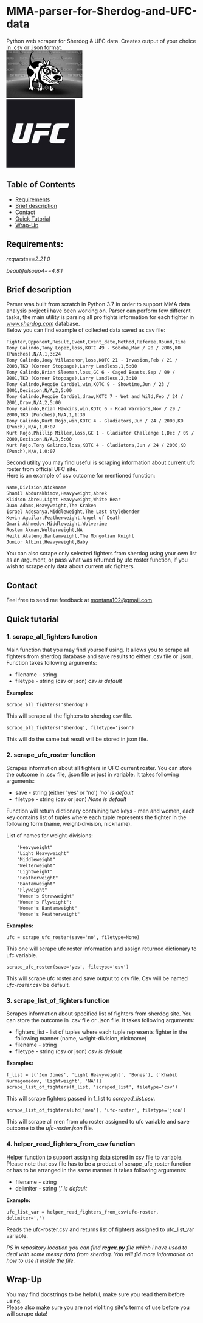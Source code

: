 # MMA-parser-for-Sherdog-and-UFC-data
Python web scraper for Sherdog &amp; UFC data. Creates output of your choice in .csv or .json format.    
![Sherdog logo](sherdog.jpg)  
![UFC logo](ufc.jpg)

## Table of Contents

* [Requirements](#Requirements)
* [Brief description](#Brief-description)
* [Contact](#Contact)
* [Quick Tutorial](#quick-tutorial)
* [Wrap-Up](#setup)

## Requirements:

*requests==2.21.0*

*beautifulsoup4==4.8.1*

## Brief description

Parser was built from scratch in Python 3.7 in order to support MMA data analysis project i have been working on.
Parser can perform few different tasks, the main utility is parsing all pro fights information for each fighter in *www.sherdog.com* database.  
Below you can find example of collected data saved as csv file:

```
Fighter,Opponent,Result,Event,Event_date,Method,Referee,Round,Time
Tony Galindo,Tony Lopez,loss,KOTC 49 - Soboba,Mar / 20 / 2005,KO (Punches),N/A,1,3:24   	
Tony Galindo,Joey Villasenor,loss,KOTC 21 - Invasion,Feb / 21 / 2003,TKO (Corner Stoppage),Larry Landless,1,5:00  	 
Tony Galindo,Brian Sleeman,loss,GC 6 - Caged Beasts,Sep / 09 / 2001,TKO (Corner Stoppage),Larry Landless,2,3:10  	  
Tony Galindo,Reggie Cardiel,win,KOTC 9 - Showtime,Jun / 23 / 2001,Decision,N/A,2,5:00  	  
Tony Galindo,Reggie Cardiel,draw,KOTC 7 - Wet and Wild,Feb / 24 / 2001,Draw,N/A,2,5:00
Tony Galindo,Brian Hawkins,win,KOTC 6 - Road Warriors,Nov / 29 / 2000,TKO (Punches),N/A,1,1:30 	 
Tony Galindo,Kurt Rojo,win,KOTC 4 - Gladiators,Jun / 24 / 2000,KO (Punch),N/A,1,0:07 	
Kurt Rojo,Phillip Miller,loss,GC 1 - Gladiator Challenge 1,Dec / 09 / 2000,Decision,N/A,3,5:00 	 
Kurt Rojo,Tony Galindo,loss,KOTC 4 - Gladiators,Jun / 24 / 2000,KO (Punch),N/A,1,0:07
```

Second utility you may find useful is scraping information about current ufc roster from official UFC site.  
Here is an example of csv outcome for mentioned function:

```
Name,Division,Nickname
Shamil Abdurakhimov,Heavyweight,Abrek
Klidson Abreu,Light Heavyweight,White Bear
Juan Adams,Heavyweight,The Kraken
Israel Adesanya,Middleweight,The Last Stylebender
Kevin Aguilar,Featherweight,Angel of Death
Omari Akhmedov,Middleweight,Wolverine
Rostem Akman,Welterweight,NA
Heili Alateng,Bantamweight,The Mongolian Knight
Junior Albini,Heavyweight,Baby
```

You can also scrape only selected fighters from sherdog using your own list as an argument, or pass what was returned by ufc roster function, if you wish to scrape only data about current ufc fighters.

## Contact

Feel free to send me feedback at montana102@gmail.com

## Quick tutorial

### 1. scrape_all_fighters function

Main function that you may find yourself using. It allows you to scrape all fighters from sherdog database and save results to either .csv file or .json. Function takes following arguments:

* filename - string
* filetype - string (csv or json) *csv is default*

**Examples:**
```
scrape_all_fighters('sherdog')
```

This will scrape all the fighters to sherdog.csv file.

```
scrape_all_fighters('sherdog', filetype='json')
```

This will do the same but result will be stored in json file.

### 2. scrape_ufc_roster function

Scrapes information about all fighters in UFC current roster. You can store the outcome in .csv file, .json file or just in variable.
It takes following arguments:

* save - string (either 'yes' or 'no') *'no' is default*
* filetype - string (csv or json) *None is default*

Function will return dictionary containing two keys - men and women, each key contains list of tuples where each tuple represents the fighter in the following form (name, weight-division, nickname). 

List of names for weight-divisions: 

        "Heavyweight"
        "Light Heavyweight"
        "Middleweight"
        "Welterweight"
        "Lightweight"
        "Featherweight"
        "Bantamweight"
        "Flyweight"
        "Women's Strawweight"
        "Women's Flyweight":
        "Women's Bantamweight"
        "Women's Featherweight"


**Examples:**
```
ufc = scrape_ufc_roster(save='no', filetype=None)
```

This one will scrape ufc roster information and assign returned dictionary to ufc variable.

```
scrape_ufc_roster(save='yes', filetype='csv')
```

This will scrape ufc roster and save output to csv file. Csv will be named *ufc-roster.csv* be default.

### 3. scrape_list_of_fighters function

Scrapes information about specified list of fighters from sherdog site. You can store the outcome in .csv file or .json file. 
It takes following arguments:

* fighters_list - list of tuples where each tuple represents fighter in the following manner (name, weight-division, nickname)
* filename - string
* filetype - string (csv or json) *csv is default*                 

**Examples:**

```
f_list = [('Jon Jones', 'Light Heavyweight', 'Bones'), ('Khabib Nurmagomedov, 'Lightweight', 'NA')]
scrape_list_of_fighters(f_list, 'scraped_list', filetype='csv')
```

This will scrape fighters passed in f_list to *scraped_list.csv*.

```
scrape_list_of_fighters(ufc['men'], 'ufc-roster', filetype='json')
```

This will scrape all men from ufc roster assigned to ufc variable and save outcome to the *ufc-roster.json* file.

### 4. helper_read_fighters_from_csv function

Helper function to support assigning data stored in csv file to variable. Please note that csv file has to be a product of scrape_ufc_roster function or has to be arranged in the same manner.
It takes following arguments:

* filename - string
* delimiter - string *',' is default*

**Example:**

```
ufc_list_var = helper_read_fighters_from_csv(ufc-roster, delimiter=',')
```

Reads the ufc-roster.csv and returns list of fighters assigned to ufc_list_var variable.

*PS in repository location you can find **regex.py** file which i have used to deal with some messy data from sherdog. You will fid more information on how to use it inside the file.*

## Wrap-Up

You may find docstrings to be helpful, make sure you read them before using.  
Please also make sure you are not violiting site's terms of use before you will scrape data!
